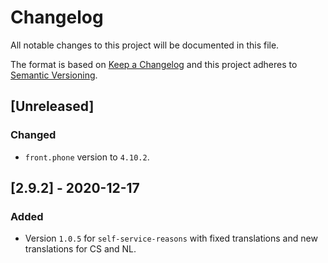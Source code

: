 # Changelog

All notable changes to this project will be documented in this file.

The format is based on [Keep a Changelog](http://keepachangelog.com/en/1.0.0/)
and this project adheres to [Semantic Versioning](http://semver.org/spec/v2.0.0.html).

## [Unreleased]
### Changed
- `front.phone` version to `4.10.2`.

## [2.9.2] - 2020-12-17
### Added
- Version `1.0.5` for `self-service-reasons` with fixed translations and new translations for CS and NL.
